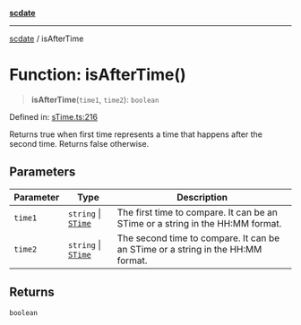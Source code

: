 [**scdate**](../README.md)

---

[scdate](../README.md) / isAfterTime

# Function: isAfterTime()

> **isAfterTime**(`time1`, `time2`): `boolean`

Defined in: [sTime.ts:216](https://github.com/ericvera/scdate/blob/main/src/sTime.ts#L216)

Returns true when first time represents a time that happens after the second
time. Returns false otherwise.

## Parameters

| Parameter | Type                                       | Description                                                                     |
| --------- | ------------------------------------------ | ------------------------------------------------------------------------------- |
| `time1`   | `string` \| [`STime`](../classes/STime.md) | The first time to compare. It can be an STime or a string in the HH:MM format.  |
| `time2`   | `string` \| [`STime`](../classes/STime.md) | The second time to compare. It can be an STime or a string in the HH:MM format. |

## Returns

`boolean`
